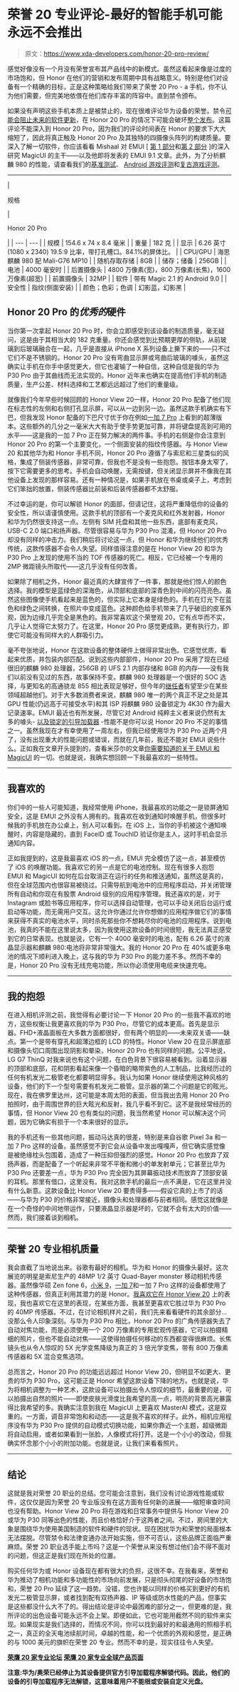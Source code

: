 # 荣誉 20 专业评论-最好的智能手机可能永远不会推出

> 原文：<https://www.xda-developers.com/honor-20-pro-review/>

感觉好像没有一个月没有荣誉宣布其产品线中的新模式。虽然这看起来像是过度的市场饱和，但 Honor 在他们的营销和发布周期中具有战略意义。特别是他们对设备有一个精确的目标，正是这种策略给我们带来了荣誉 20 Pro - a 手机，你不认为他们需要，但完美地依偎在他们库存丰富的阵容中。直到禁令颁布。

如果没有声明这些手机本质上是被禁止的，现在很难评论华为设备的荣誉。禁令[可能会阻止未来的软件更新](https://www.xda-developers.com/google-revoke-huawei-android-ban-blacklist/)，在 Honor 20 Pro 的情况下可能会破坏[整个发布](https://www.xda-developers.com/honor-20-pro-specifications-features-pricing-availability/)。这篇评论不能深入到 Honor 20 Pro，因为我们的评论时间表在 Honor 的要求下大大缩短了，因此将真正触及 Honor 20 Pro 及其独特的四摄像头阵列的构建质量。要深入了解一切软件，你应该看看 Mishaal 对 EMUI [ [第 1 部分](https://www.xda-developers.com/emui-9-review-design-behavior-huawei-honor-android-pie/)和[第 2 部分](https://www.xda-developers.com/emui-9-review-features-apps-huawei-honor-android-pie) ]的深入研究 MagicUI 的主干——以及他即将发表的 EMUI 9.1 文章。此外，为了分析麒麟 980 的性能，请查看我们的[基准测试](https://www.xda-developers.com/qualcomm-snapdragon-855-snapdragon-845-kirin-980-cpu-gpu-ai-benchmarks/)、 [Android 游戏评测](https://www.xda-developers.com/honor-view20-gaming-review/)和[复古游戏评测](https://www.xda-developers.com/honor-view20-retro-gaming-emulation-review/)。

* * *

| 

规格

 | 

Honor 20 Pro

 |
| --- | --- |
| 规模 | 154.6 x 74 x 8.4 毫米 |
| 重量 | 182 克 |
| 显示 | 6.26 英寸(1080 x 2340) 19.5:9 比率，带打孔槽口。84.1%的屏体比。 |
| CPU/GPU | 海思麒麟 980 配 Mali-G76 MP10 |
| 随机存取存储 | 8GB |
| 储存；储备 | 256GB |
| 电池 | 4000 毫安时 |
| 后置摄像头 | 4800 万像素(宽)，800 万像素(长焦)，1600 万像素(超宽) |
| 前置摄像头 | 32MP |
| 软件 | 带有 Magic 2.1 的 Android 9.0 |
| 安全性 | 指纹(侧面安装) |
| 颜色；色彩；色调 | 幻影蓝，幻影黑 |

## Honor 20 Pro 的*优秀的*硬件

当你第一次拿起 Honor 20 Pro 时，你会立即感受到该设备的制造质量，毫无疑问，这是由于其相当大的 182 克重量。你还会感觉到比预期更厚的侧轨，从前玻璃到后玻璃融合在一起，几乎是直接从 iPhone X 系列设备上撕下来的——只不过它们不是不锈钢的。Honor 20 Pro 没有弯曲显示屏或弯曲后玻璃的噱头，虽然这确实让手机在你手中感觉更大，但它也灌输了一种自信，这种自信是我的华为 P30 Pro 由于其曲线而无法实现的。Honor 近年来也确实在提高他们手机的制造质量，生产公差、材料选择和工艺都远远超过了他们的重量级。

就像我们今年早些时候回顾的 Honor View 20一样，Honor 20 Pro 配备了他们现在标志性的左侧和右侧打孔显示屏，可以从一边到另一边。虽然这款手机确实有下巴，但我发现 Honor 配备的下巴尺寸优于你在例如[一加 7 Pro](https://www.xda-developers.com/oneplus-7-pro-review/) 上看到的超薄版本。这些额外的几分之一毫米大大有助于使手势更加可靠，并将键盘提高到可用的水平——这是我的一加 7 Pro 正在努力解决的两件事。手机的右侧是你会注意到 Honor 20 Pro 的第一个主要变化，一个侧面安装的指纹传感器。与 Honor View 20 和其他华为和 Honor 手机不同，Honor 20 Pro 遵循了与索尼和三星类似的风格，集成了侧装传感器，非常可靠，但我也不是没有一些抱怨。按钮本身太窄了，按下它需要更多的思考。手机会自动唤醒，无需按键，但关闭显示屏并不像我在其他设备上发现的那样容易。还有一种情况是，如果手机放在书桌或桌子上，考虑到它们笨拙的放置，侧装传感器比前装和后装传感器都不太舒服。

不过幸运的是，你可以解锁 Honor 的面部，但请记住，这将严重降低你的设备的安全性，所以请谨慎使用。这款手机的顶部有一个麦克风和红外发射器，Honor 和华为仍然很支持这一点。左侧有 SIM 托盘和其他一些东西，底部有麦克风，USB-C 2.0 端口和扬声器。尽管很容易与华为 P30 Pro 混淆，但 Honor 20 Pro 却没有同样的冲击力。我们稍后将讨论这一点，但 Honor 和华为继续他们的优秀传统，这款传感器不会令人失望。同样值得注意的是在 Honor View 20 和华为 P30 Pro 上发现的使用不当的 TOF 传感器的死亡。相反，它已经被一个专用的 2MP 微距镜头所取代——这几乎没有任何改善。

如果除了相机之外，Honor 最近真的大肆宣传了一件事，那就是他们惊人的颜色选择。我的模型是蓝绿色的深海色，从顶部和底部的深青色到中间的闪亮亮色。虽然这些图像使手机看起来是蓝色的，但实际上它本身是绿色的。手机在灯光下在蓝色和绿色之间转换，在照片中变成蓝色。这种颜色给手机带来了几乎破旧的皮革外观，因为边缘几乎完全是黑色的。我非常喜欢这个荣誉观 20，它有点华而不实，几乎让人觉得它太努力了。在这里，Honor 20 Pro 感觉更成熟，更有执行力，即使它可能没有同样大的人群吸引力。

毫不夸张地说，Honor 在这款设备的整体硬件上做得非常出色。它感觉优质，看起来优质，并包装内部匹配。说到这些内部部件，Honor 20 Pro 采用了现在已经很旧的麒麟 980 处理器，256GB 的 UFS 2.1 内部存储和 8GB 的内存——没有我们以前没有见过的东西，故事保持不变。麒麟 980 处理器是一个很好的 SOC 选择，与更知名的高通骁龙 855 相比表现足够好，但今年的[继任者](https://www.xda-developers.com/kirin-985-huawei-mate-30-7nm-euv-lithography/)有望至少在某些领域超越他们。对于大多数消费者来说，麒麟 980 唯一的两个真正不足之处是其 GPU 性能(仍远高于可接受水平)和其 ISP 将麒麟 980 设备锁定为 4K30 作为最大记录速率。EMUI 最近也有所发展，尽管它对 Android 纯粹主义者来说仍然有太多的噱头- [以及锁定的引导加载器](https://www.xda-developers.com/xda-huawei-decision-stop-bootloader-unlocking/) -性能不是你可以说 Honor 20 Pro 不足的事情之一。虽然我现在才有幸使用了一周左右，但我已经使用华为 P30 Pro 近两个月了，没有出现重大的性能问题或错误，而就在几年前，我还不能对 EMUI 说些什么。正如我在文章开头提到的，查看米莎尔的文章[你需要知道的关于 EMUI 和 MagicUI](https://www.xda-developers.com/emui-9-review-design-behavior-huawei-honor-android-pie/) 的一切。也就是说，我确实想回顾一下我最喜欢的一些特性。

* * *

## 我喜欢的

你们中的一些人可能知道，我经常使用 iPhone，我最喜欢的功能之一是锁屏通知安全，这是 EMUI 之外没有人拥有的。我喜欢在收到通知时唤醒手机，但很多时候我的手机放在办公桌上，别人可以看到。在 iOS 上，当你的手机被这个通知唤醒时，内容是隐藏的，直到 FaceID 或 TouchID 验证你是主人，这时手机会显示通知内容。

正如我提到的，这是我最喜欢 iOS 的一点，EMUI 完全模仿了这一点，甚至模仿了 iOS 的唤醒功能。我喜欢它的另一点是它的电池控制。现在有很多人抱怨 EMUI 和 MagicUI 如何在后台取消正在运行的任务和推送通知，虽然这是真的，但在全球范围内也很容易被绕过。只需导航到电池中的应用程序启动，并关闭管理所有自动和你现在有股票 Android 级别的应用程序管理。我还喜欢的是，对于 Instagram 或脸书等应用程序，你可以选择自动管理，也可以手动关闭后台运行或启动等功能，而无需用户交互。这允许你通过允许你想做的应用程序做它们的事情来获得不真实的电池水平，同时杀死那些你不想耗尽你的电池的应用程序。说到电池，我真的不能在这里说太多，因为我使用这款设备的时间很短，我无法真正感受到它的日常表现。也就是说，它有一个 4000 毫安时的电池，配有 6.26 英寸的液晶显示器和麒麟 980:电池将非常非常强大。我的 Honor 20 Pro 在 40%或更多电池的情况下顺利进入晚上，这与我的华为 P30 Pro 的能力差不多。然而不幸的是，Honor 20 Pro 没有无线充电功能，所以你必须使用电缆来快速充电。

* * *

## 我的抱怨

在进入相机评测之前，我觉得有必要讨论一下 Honor 20 Pro 的一些我不喜欢的地方，这些权衡让我更喜欢我的华为 P30 Pro，尽管它的成本更高。首先是显示器。FHD+液晶面板在大多数方面都很好，但有两个明显的——未来双关语——缺点。第一个是带有穿孔和超薄边框的 LCD 的特性。Honor View 20 在显示屏底部和摄像头切口周围出现阴影和晕染，Honor 20 Pro 也有同样的问题。公平地说，LG G7 ThinQ 对我来说也有这个问题，在白色背景下很容易被看到。沿着显示器的顶部和底部，花和阴影看起来像一个昏暗的略带紫色的人工制品，比我经历过的任何有机发光二极管老化都要明显得多。我认为如果 Honor 继续使用这种风格的设备，他们的下一个型号需要有机发光二极管。显示器的第二个问题是它的眩光。现在，我在佛罗里达州，这可能是本周太阳的表面，但当我出去用 Honor 20 Pro 拍照时，由于周围世界的巨大眩光和反射，我几乎看不到它。这不是我经常经历的事情，但 Honor View 20 也有类似的问题，我当然希望 Honor 可以解决这个问题，因为它确实有损于一个本来很好的显示。

我的手机还有一些其他问题，振动马达真的很差，特别是来自谷歌 Pixel 3a 和一加 7 Pro 这样的设备。虽然感觉不到它会从设备中发出嘎嘎声，但它确实感觉像是被绝缘枕头包围着，造成了一种压抑但强烈的感觉。Honor 20 Pro 也放弃了双扬声器，而是配备了一个听起来非常不平衡和微小的单发射单元；它甚至比华为 P30 Pro 还要差一点，华为 P30 Pro 完全因为其屏幕振动技术而放弃了顶部安装的耳机。那里有借口，这里没有。我对这款手机的最后一点不满是，它在这里并没有什么新意。这款设备比 Honor View 20 要贵得多——假设它真的上市了的话——与华为 P30 的价格非常接近，摄像头和处理器都与前者相同。感觉这就像是在一个奇怪的中间地带运作，只要液晶显示器是坏的，它就不会有太大的价值——然而，我们接着谈到相机。

* * *

## 荣誉 20 专业相机质量

我会直截了当地说出来。谷歌有最好的相机。华为和 Honor 的摄像头最好。这次展览的明星是索尼生产的 48MP 1/2 英寸 Quad-Bayer monster 移动相机传感器。虽然像华硕 Zen fone 6，[小米 9](https://www.xda-developers.com/xiaomi-mi-9-review/)，[一加 7](https://www.xda-developers.com/oneplus-7-first-impressions-video/)和一加 7 Pro 这样的设备都使用了这种传感器，但真正利用其潜力的是 Honor。[我喜欢它在 Honor View 20](https://www.xda-developers.com/honor-view-20-camera-review/) 上的表现，我也喜欢它在这里的表现，在某些方面，我甚至更喜欢它胜过华为 P30 Pro 的 40MP 传感器。不过，在讨论相机样片之前，我们先来看看硬件的其余部分...没那么令人印象深刻。与华为 P30 Pro 相比，Honor 20 Pro 的广角传感器失去了自动对焦功能，而是必须使用一个 200 万像素的专用宏观传感器，它可以拍摄精细的照片，但也不能自动对焦——这使得拍摄任何移动的东西都变得很麻烦。长焦镜头也从令人惊叹的 5X 光学变焦降级为真正的 3 倍光学变焦，带有 800 万像素传感器和 5X 混合变焦选项。

总而言之，Honor 20 Pro 的功能远远超过 Honor View 20，但明显不如更大、更贵的华为 P30 Pro，这可能正是 Honor 希望这款设备下降的地方。也就是说，华为将相机调整为一种艺术，这款设备可以拍摄出令人惊叹的细节，最重要的是，可以拍摄出自然的照片——即使皮肤光滑度比我希望的高一点，明亮的背景高光暴露得比我希望的多。我确实注意到我在 MagicUI 上更喜欢 MasterAI 模式，这是双重的。一方面，调音非常饱和和动态——这是我不喜欢的样子。此外，相机应用程序没有华为 P30 Pro 提供的自动模式切换功能，如果你靠近一个主题，超级微距将自动启用，或者如果看到一张脸，人像模式将打开。这是一个小小的改动，但我确实怀念那个小小的附加功能。也就是说，让我们来看看照片。

* * *

## 结论

这就是我对荣誉 20 职业的总结。您可能会注意到，我们没有讨论游戏性能或软件，这仅仅是因为荣誉 20 专业版没有在这方面有任何新的进展——缩短审查时间也没有帮助。Honor View 20 Pro 将在游戏和日常事务中提供与 Honor View 20 或华为 P30 同等出色的性能，而且价格恰好介于这两者之间。不过，房间里的大象是围绕华为使用美国制造的软件和硬件的现状。现在困扰华为和荣誉的局面根本无法摆脱。尽管禁令和法律变通办法开始实施，但不可否认，这些品牌正面临严重麻烦。荣誉 20 职业选手能上市吗？这是一个荣誉从来没有想过他们会不得不面对的问题，但这正是我们现在所处的位置。

购买任何华为或 Honor 设备现在都有很大的负担，这很不幸。在我看来，荣誉和华为推动了相机功能和多功能性的市场向前发展，只是彻头彻尾的好设备的市场饱和，荣誉 20 Pro 延续了这一趋势。没错，您也许能以同样的价格买到更好的有机发光二极管显示屏，或者找到配有双扬声器、IP 等级或防水性能的产品，但事实是这些都没什么大不了的。得出结论是评论中最困难的部分之一，但更难的是，我所评论的出色设备可能永远不会上架。即便如此，它也可能用截然不同的软件来实现。如果现实是我们选择的，而情况不同，你可以找到最好的和最通用的照相手机之一，真正的全天电池续航时间，卓越的性能，和一个优质的外观和感觉，是正确的与 1000 美元的旗帜在荣誉 20 专业。然而不幸的是，现实往往令人失望。

[**荣膺 20 家专业论坛**](https://forum.xda-developers.com/honor-20-pro) [**荣膺 20 家专业全球产品页面**](https://www.hihonor.com/global/products/smartphone/honor20pro/)

**注意:华为/奥荣已经停止为其设备提供官方引导加载程序解锁代码。因此，他们的设备的引导加载程序无法解锁，这意味着用户不能根或安装自定义光盘。**